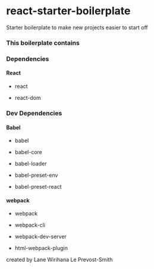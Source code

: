 # react-starter-boilerplate

Starter boilerplate to make new projects easier to start off

### This boilerplate contains

### Dependencies

#### React

- react

- react-dom

### Dev Dependencies

#### Babel

- babel

- babel-core

- babel-loader

- babel-preset-env

- babel-preset-react

#### webpack

- webpack

- webpack-cli

- webpack-dev-server

- html-webpack-plugin

created by Lane Wirihana Le Prevost-Smith
